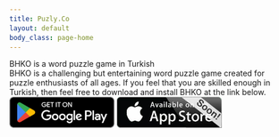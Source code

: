 ```yaml
---
title: Puzly.Co
layout: default
body_class: page-home
---
```


<section class="section download-section">
	<div class="container">
		<div class="section-content">
			<div class="section-title">
				<span>BHKO</span> is a word puzzle game in Turkish
			</div>
			<div class="section-text">
				<span>BHKO</span> is a challenging but entertaining word puzzle game created for puzzle enthusiasts of all ages. If you feel that you are skilled enough in Turkish, then feel free to download and install <span>BHKO</span> at the link below.
			</div>
			<div class="section-badge">
				<a href="https://play.google.com/store/apps/details?id=co.puzly.bhko" target="_blank"><img alt="Get it on Google Play" id="logo-img" width="188" height="56" src="images/google-play-badge-en.png" /></a>
				<img alt="Coming soon to App Store" id="logo-img" width="188" height="56" src="images/app-store-coming-soon-badge-en.png" />
			</div>
		</div>
	</div>
</section>
